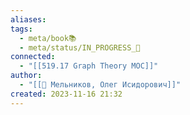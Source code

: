 ```yaml
---
aliases: 
tags:
  - meta/book📚
  - meta/status/IN_PROGRESS_🌿
connected:
  - "[[519.17 Graph Theory MOC]]"
author:
  - "[[👤 Мельников, Олег Исидорович]]"
created: 2023-11-16 21:32
---
```




